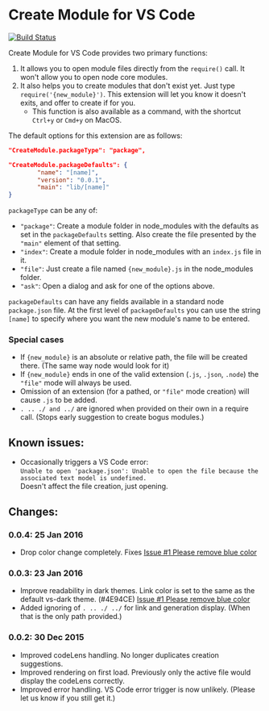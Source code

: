 # Create Module for VS Code 

[![Build Status](https://api.travis-ci.org/HookyQR/VSCodeCreateModule.svg?branch=master)](https://travis-ci.org/HookyQR/VSCodeCreateModule)

Create Module for VS Code provides two primary functions:

1. It allows you to open module files directly from the `require()` call. It won't allow you to open node core modules.
2. It also helps you to create modules that don't exist yet. Just type `require('{new_module}')`. This extension will let you know it doesn't exits, and offer to create if for you.
	- This function is also available as a command, with the shortcut `Ctrl+y` or `Cmd+y` on MacOS.

The default options for this extension are as follows:

```json
"CreateModule.packageType": "package",

"CreateModule.packageDefaults": {
		"name": "[name]",
		"version": "0.0.1",
		"main": "lib/[name]"
}
```

`packageType` can be any of: 

- `"package"`: Create a module folder in node_modules with the defaults as set in the `packageDefaults` setting. Also create the file presented by the `"main"` element of that setting.
- `"index"`: Create a module folder in node_modules with an `index.js` file in it.
- `"file"`: Just create a file named `{new_module}.js` in the node_modules folder.
- `"ask"`: Open a dialog and ask for one of the options above.

`packageDefaults` can have any fields available in a standard node `package.json` file.
At the first level of `packageDefaults` you can use the string `[name]` to specify where you want the new module's name to be entered.

### Special cases
- If `{new_module}` is an absolute or relative path, the file will be created there. (The same way node would look for it)
- If `{new_module}` ends in one of the valid extension (`.js`, `.json`, `.node`) the `"file"` mode will always be used.
- Omission of an extension (for a pathed, or `"file"` mode creation) will cause `.js` to be added.
- `. .. ./ and ../` are ignored when provided on their own in a require call. (Stops early suggestion to create bogus modules.)


## Known issues:
* Occasionally triggers a VS Code error: <br>
	`Unable to open 'package.json': Unable to open the file because the associated text model is undefined.`<br>
	Doesn't affect the file creation, just opening.


## Changes:
### 0.0.4: 25 Jan 2016
* Drop color change completely. Fixes [Issue #1 Please remove blue color](https://github.com/HookyQR/VSCodeCreateModule/issues/1)

### 0.0.3: 23 Jan 2016
* Improve readability in dark themes. Link color is set to the same as the default vs-dark theme. (#4E94CE) [Issue #1 Please remove blue color](https://github.com/HookyQR/VSCodeCreateModule/issues/1)
* Added ignoring of `. .. ./ ../` for link and generation display. (When that is the only path provided.)

### 0.0.2: 30 Dec 2015
* Improved codeLens handling. No longer duplicates creation suggestions.
* Improved rendering on first load. Previously only the active file would display the codeLens correctly.
* Improved error handling. VS Code error trigger is now unlikely. (Please let us know if you still get it.)

